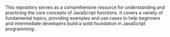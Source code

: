 This repository serves as a comprehensive resource for understanding and practicing the core concepts of JavaScript functions. It covers a variety of fundamental topics, providing examples and use cases to help beginners and intermediate developers build a solid foundation in JavaScript programming.

